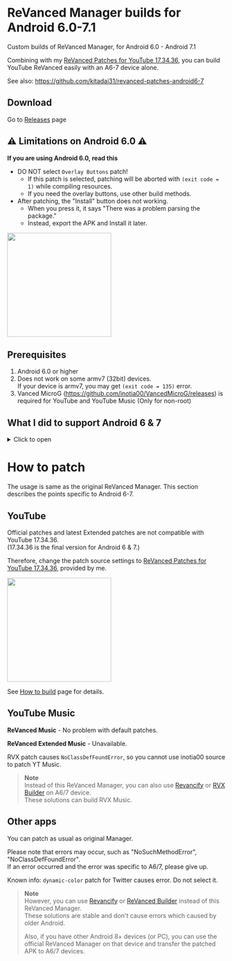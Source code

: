 # ReVanced Manager builds for Android 6.0-7.1

Custom builds of ReVanced Manager, for Android 6.0 - Android 7.1

Combining with my [ReVanced Patches for YouTube 17.34.36](https://github.com/kitadai31/revanced-patches-android6-7), you can build YouTube ReVanced easily with an A6-7 device alone.

See also: https://github.com/kitadai31/revanced-patches-android6-7

## Download
Go to [Releases](https://github.com/kitadai31/revanced-manager-android6-7/releases) page

## ⚠ Limitations on Android 6.0 ⚠
**If you are using Android 6.0, read this**

- DO NOT select `Overlay Buttons` patch!
  - If this patch is selected, patching will be aborted with `(exit code = 1)` while compiling resources.
  - If you need the overlay buttons, use other build methods.
- After patching, the "Install" button does not working.
  - When you press it, it says "There was a problem parsing the package."
  - Instead, export the APK and Install it later.

<img src="https://github.com/kitadai31/revanced-manager-android6-7/assets/90122968/ca98a8f5-a617-442f-9460-65009f114fad" width="240">

## Prerequisites
1. Android 6.0 or higher
2. Does not work on some armv7 (32bit) devices.  
If your device is armv7, you may get `(exit code = 135)` error.
3. Vanced MicroG (https://github.com/inotia00/VancedMicroG/releases) is required for YouTube and YouTube Music (Only for non-root)

## What I did to support Android 6 & 7

<details>

<summary>Click to open</summary>

- Change minSdkVersion to 23
- [Fix dependent library's problem](https://github.com/kitadai31/flutter_plugin_device_apps/commit/a8bff360982d7acb545b97c19c221560bc5ffa91)
- Change apksig library to another one
  - Thank you [MuntashirAkon/apksig-android](https://github.com/MuntashirAkon/apksig-android) !
- Enable java.nio coreLibraryDesugaring
- Remove usage of unsupported java.nio.file API from patches ([Patches side change](https://github.com/kitadai31/revanced-patches-android6-7/commit/aada74d77793c9783a7015a051474a1f6567eb60))

</details>

# How to patch
The usage is same as the original ReVanced Manager. This section describes the points specific to Android 6-7.

## YouTube
Official patches and latest Extended patches are not compatible with YouTube 17.34.36.  
(17.34.36 is the final version for Android 6 & 7.)

Therefore, change the patch source settings to [ReVanced Patches for YouTube 17.34.36](https://github.com/kitadai31/revanced-patches-android6-7), provided by me.

<img src="https://user-images.githubusercontent.com/90122968/230283820-dd55a454-6267-43dc-a6c0-eb1b6f5f4e15.png" width="240">

See [How to build](https://github.com/kitadai31/revanced-patches-android6-7/wiki/How-to-build) page for details.

## YouTube Music
**ReVanced Music** - No problem with default patches.

**ReVanced Extended Music** - Unavailable.

RVX patch causes `NoClassDefFoundError`, so you cannot use inotia00 source to patch YT Music.

> **Note**  
> Instead of this ReVanced Manager, you can also use [Revancify](https://github.com/decipher3114/Revancify) or [RVX Builder](https://github.com/inotia00/rvx-builder) on A6/7 device.  
These solutions can build RVX Music.

## Other apps
You can patch as usual as original Manager.

Please note that errors may occur, such as "NoSuchMethodError", "NoClassDefFoundError".  
If an error occurred and the error was specific to A6/7, please give up.

Known info: `dynamic-color` patch for Twitter causes error. Do not select it.

> **Note**  
> However, you can use [Revancify](https://github.com/decipher3114/Revancify) or [ReVanced Builder](https://github.com/reisxd/rvx-builder) instead of this ReVanced Manager.  
These solutions are stable and don't cause errors which caused by older Android.
>
> Also, if you have other Android 8+ devices (or PC), you can use the official ReVanced Manager on that device and transfer the patched APK to A6/7 devices.
